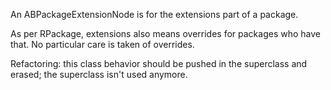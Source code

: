 An ABPackageExtensionNode is for the extensions part of a package.

As per RPackage, extensions also means overrides for packages who have that. No particular care is taken of overrides.

Refactoring: this class behavior should be pushed in the superclass and erased; the superclass isn't used anymore.